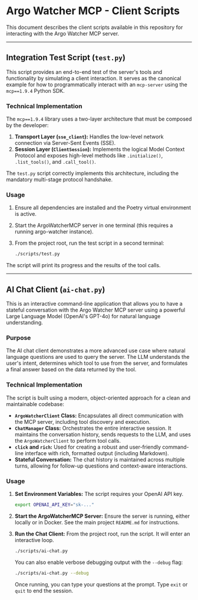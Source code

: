 # Argo Watcher MCP - Client Scripts

This document describes the client scripts available in this repository for interacting with the Argo Watcher MCP server.

---

## Integration Test Script (`test.py`)

This script provides an end-to-end test of the server's tools and functionality by simulating a client interaction. It serves as the canonical example for how to programmatically interact with an `mcp-server` using the `mcp==1.9.4` Python SDK.

### Technical Implementation

The `mcp==1.9.4` library uses a two-layer architecture that must be composed by the developer:

1.  **Transport Layer (`sse_client`):** Handles the low-level network connection via Server-Sent Events (SSE).
2.  **Session Layer (`ClientSession`):** Implements the logical Model Context Protocol and exposes high-level methods like `.initialize()`, `.list_tools()`, and `.call_tool()`.

The `test.py` script correctly implements this architecture, including the mandatory multi-stage protocol handshake.

### Usage

1.  Ensure all dependencies are installed and the Poetry virtual environment is active.
2.  Start the ArgoWatcherMCP server in one terminal (this requires a running argo-watcher instance).
3.  From the project root, run the test script in a second terminal:

    ```bash
    ./scripts/test.py
    ```

The script will print its progress and the results of the tool calls.

---

## AI Chat Client (`ai-chat.py`)

This is an interactive command-line application that allows you to have a stateful conversation with the Argo Watcher MCP server using a powerful Large Language Model (OpenAI's GPT-4o) for natural language understanding.

### Purpose

The AI chat client demonstrates a more advanced use case where natural language questions are used to query the server. The LLM understands the user's intent, determines which tool to use from the server, and formulates a final answer based on the data returned by the tool.

### Technical Implementation

The script is built using a modern, object-oriented approach for a clean and maintainable codebase:

-   **`ArgoWatcherClient` Class:** Encapsulates all direct communication with the MCP server, including tool discovery and execution.
-   **`ChatManager` Class:** Orchestrates the entire interactive session. It maintains the conversation history, sends requests to the LLM, and uses the `ArgoWatcherClient` to perform tool calls.
-   **`click` and `rich`:** Used for creating a robust and user-friendly command-line interface with rich, formatted output (including Markdown).
-   **Stateful Conversation:** The chat history is maintained across multiple turns, allowing for follow-up questions and context-aware interactions.

### Usage

1.  **Set Environment Variables:**
    The script requires your OpenAI API key.
    ```bash
    export OPENAI_API_KEY="sk-..."
    ```

2.  **Start the ArgoWatcherMCP Server:**
    Ensure the server is running, either locally or in Docker. See the main project `README.md` for instructions.

3.  **Run the Chat Client:**
    From the project root, run the script. It will enter an interactive loop.
    ```bash
    ./scripts/ai-chat.py
    ```
    You can also enable verbose debugging output with the `--debug` flag:
    ```bash
    ./scripts/ai-chat.py --debug
    ```
    Once running, you can type your questions at the prompt. Type `exit` or `quit` to end the session.
